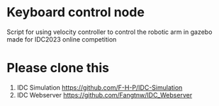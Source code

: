 # Keyboard control node
Script for using velocity controller to control the robotic arm in gazebo made for IDC2023 online competition

# Please clone this
1. IDC Simulation
https://github.com/F-H-P/IDC-Simulation
2. IDC Webserver
https://github.com/Fangtnw/IDC_Webserver

